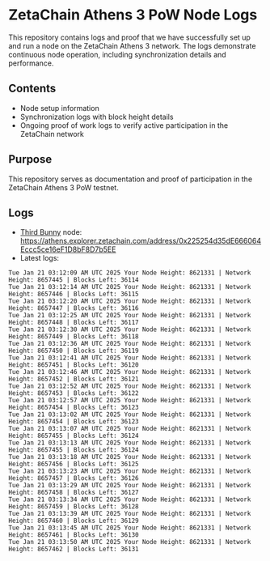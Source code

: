 # ZetaChain Athens 3 PoW Node Logs
This repository contains logs and proof that we have successfully set up and run a node on the ZetaChain Athens 3 network. The logs demonstrate continuous node operation, including synchronization details and performance.

## Contents
- Node setup information
- Synchronization logs with block height details
- Ongoing proof of work logs to verify active participation in the ZetaChain network

## Purpose
This repository serves as documentation and proof of participation in the ZetaChain Athens 3 PoW testnet.

## Logs

- [Third Bunny](https://thirdbunny.xyz/) node: https://athens.explorer.zetachain.com/address/0x225254d35dE666064Eccc5ce16eF1D8bF8D7b5EE
- Latest logs:
```
Tue Jan 21 03:12:09 AM UTC 2025 Your Node Height: 8621331 | Network Height: 8657445 | Blocks Left: 36114
Tue Jan 21 03:12:14 AM UTC 2025 Your Node Height: 8621331 | Network Height: 8657446 | Blocks Left: 36115
Tue Jan 21 03:12:20 AM UTC 2025 Your Node Height: 8621331 | Network Height: 8657447 | Blocks Left: 36116
Tue Jan 21 03:12:25 AM UTC 2025 Your Node Height: 8621331 | Network Height: 8657448 | Blocks Left: 36117
Tue Jan 21 03:12:30 AM UTC 2025 Your Node Height: 8621331 | Network Height: 8657449 | Blocks Left: 36118
Tue Jan 21 03:12:36 AM UTC 2025 Your Node Height: 8621331 | Network Height: 8657450 | Blocks Left: 36119
Tue Jan 21 03:12:41 AM UTC 2025 Your Node Height: 8621331 | Network Height: 8657451 | Blocks Left: 36120
Tue Jan 21 03:12:46 AM UTC 2025 Your Node Height: 8621331 | Network Height: 8657452 | Blocks Left: 36121
Tue Jan 21 03:12:52 AM UTC 2025 Your Node Height: 8621331 | Network Height: 8657453 | Blocks Left: 36122
Tue Jan 21 03:12:57 AM UTC 2025 Your Node Height: 8621331 | Network Height: 8657454 | Blocks Left: 36123
Tue Jan 21 03:13:02 AM UTC 2025 Your Node Height: 8621331 | Network Height: 8657454 | Blocks Left: 36123
Tue Jan 21 03:13:07 AM UTC 2025 Your Node Height: 8621331 | Network Height: 8657455 | Blocks Left: 36124
Tue Jan 21 03:13:13 AM UTC 2025 Your Node Height: 8621331 | Network Height: 8657455 | Blocks Left: 36124
Tue Jan 21 03:13:18 AM UTC 2025 Your Node Height: 8621331 | Network Height: 8657456 | Blocks Left: 36125
Tue Jan 21 03:13:23 AM UTC 2025 Your Node Height: 8621331 | Network Height: 8657457 | Blocks Left: 36126
Tue Jan 21 03:13:29 AM UTC 2025 Your Node Height: 8621331 | Network Height: 8657458 | Blocks Left: 36127
Tue Jan 21 03:13:34 AM UTC 2025 Your Node Height: 8621331 | Network Height: 8657459 | Blocks Left: 36128
Tue Jan 21 03:13:39 AM UTC 2025 Your Node Height: 8621331 | Network Height: 8657460 | Blocks Left: 36129
Tue Jan 21 03:13:45 AM UTC 2025 Your Node Height: 8621331 | Network Height: 8657461 | Blocks Left: 36130
Tue Jan 21 03:13:50 AM UTC 2025 Your Node Height: 8621331 | Network Height: 8657462 | Blocks Left: 36131
```
